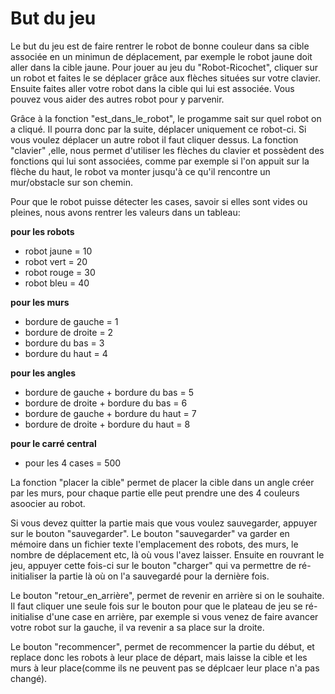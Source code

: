 # But du jeu

Le but du jeu est de faire rentrer le robot de bonne couleur dans sa cible associée en un minimun de déplacement, par exemple le robot jaune doit aller dans la cible jaune.
Pour jouer au jeu du "Robot-Ricochet", cliquer sur un robot et faites le se déplacer grâce aux flèches situées sur votre clavier.
Ensuite faites aller votre robot dans la cible qui lui est associée. Vous pouvez vous aider des autres robot pour y parvenir.

Grâce à la fonction "est_dans_le_robot", le progamme sait sur quel robot on a cliqué. Il pourra donc par la suite, déplacer uniquement ce robot-ci. Si vous voulez déplacer un autre robot il faut cliquer dessus.
La fonction "clavier" ,elle, nous permet d'utiliser les flèches du clavier et possèdent des fonctions qui lui sont associées, comme par exemple si l'on appuit sur la flèche du haut, le robot va monter jusqu'à ce qu'il rencontre un mur/obstacle sur son chemin.

Pour que le robot puisse détecter les cases, savoir si elles sont vides ou pleines, nous avons rentrer les valeurs dans un tableau:

**pour les robots**
- robot jaune = 10
- robot vert = 20
- robot rouge = 30
- robot bleu = 40

**pour les murs**
- bordure de gauche = 1
- bordure de droite = 2
- bordure du bas = 3
- bordure du haut = 4

**pour les angles**
- bordure de gauche + bordure du bas = 5
- bordure de droite + bordure du bas = 6
- bordure de gauche + bordure du haut = 7
- bordure de droite + bordure du haut = 8

**pour le carré central**
- pour les 4 cases = 500

La fonction "placer la cible" permet de placer la cible dans un angle créer par les murs, pour chaque partie elle peut prendre une des 4 couleurs asoocier au robot.

Si vous devez quitter la partie mais que vous voulez sauvegarder, appuyer sur le bouton "sauvegarder". Le bouton "sauvegarder" va garder en mémoire dans un fichier texte l'emplacement des robots, des murs, le nombre de déplacement etc, là où vous l'avez laisser. Ensuite en rouvrant le jeu, appuyer cette fois-ci sur le bouton "charger" qui va permettre de ré-initialiser la partie là où on l'a sauvegardé pour la dernière fois.

Le bouton "retour_en_arrière", permet de revenir en arrière si on le souhaite. Il faut cliquer une seule fois sur le bouton pour que le plateau de jeu se ré-initialise d'une case en arrière, par exemple si vous venez de faire avancer votre robot sur la gauche, il va revenir a sa place sur la droite.

Le bouton "recommencer", permet de recommencer la partie du début, et replace donc les robots à leur place de départ, mais laisse la cible et les murs à leur place(comme ils ne peuvent pas se déplcaer leur place n'a pas changé).

